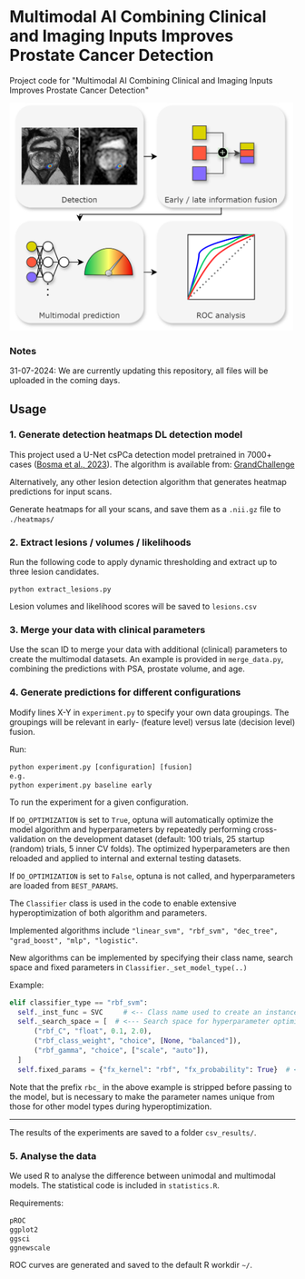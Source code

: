 # Multimodal AI Combining Clinical and Imaging Inputs Improves Prostate Cancer Detection
Project code for "Multimodal AI Combining Clinical and Imaging Inputs Improves Prostate Cancer Detection"

<img src="github_overview.png" alt="drawing" width="500"/>

### Notes
31-07-2024: We are currently updating this repository, all files will be uploaded in the coming days.

## Usage
### 1. Generate detection heatmaps DL detection model
This project used a U-Net csPCa detection model pretrained in 7000+ cases ([Bosma et al., 2023](https://doi.org/10.1148/ryai.230031)). 
The algorithm is available from: [GrandChallenge](https://grand-challenge.org/algorithms/bpmri-cspca-detection-report-guided-annotations/)

Alternatively, any other lesion detection algorithm that generates heatmap predictions for input scans.

Generate heatmaps for all your scans, and save them as a `.nii.gz` file to `./heatmaps/`

### 2. Extract lesions / volumes / likelihoods
Run the following code to apply dynamic thresholding and extract up to three lesion candidates. 

```
python extract_lesions.py
```

Lesion volumes and likelihood scores will be saved to `lesions.csv`

### 3. Merge your data with clinical parameters
Use the scan ID to merge your data with additional (clinical) parameters to create the multimodal datasets.
An example is provided in `merge_data.py`, combining the predictions with PSA, prostate volume, and age.

### 4. Generate predictions for different configurations
Modify lines X-Y in `experiment.py` to specify your own data groupings. The groupings will be relevant in early- (feature level) versus late (decision level) fusion.

Run:
```
python experiment.py [configuration] [fusion]
e.g.
python experiment.py baseline early
```

To run the experiment for a given configuration.

If `DO_OPTIMIZATION` is set to `True`, optuna will automatically optimize the model algorithm and hyperparameters by repeatedly performing cross-validation on the development dataset (default: 100 trials, 25 startup (random) trials, 5 inner CV folds).
The optimized hyperparameters are then reloaded and applied to internal and external testing datasets.

If `DO_OPTIMIZATION` is set to `False`, optuna is not called, and hyperparameters are loaded from `BEST_PARAMS`.

The `Classifier` class is used in the code to enable extensive hyperoptimization of both algorithm and parameters.

Implemented algorithms include `"linear_svm", "rbf_svm", "dec_tree", "grad_boost", "mlp", "logistic"`.

New algorithms can be implemented by specifying their class name, search space and fixed parameters in `Classifier._set_model_type(..)`

Example:
```python
elif classifier_type == "rbf_svm":
  self._inst_func = SVC     # <-- Class name used to create an instance of the class
  self._search_space = [  # <--- Search space for hyperparameter optimization (see optuna documentation)
      ("rbf_C", "float", 0.1, 2.0),
      ("rbf_class_weight", "choice", [None, "balanced"]),
      ("rbf_gamma", "choice", ["scale", "auto"]),
  ]
  self.fixed_params = {"fx_kernel": "rbf", "fx_probability": True}  # <--- Additional fixed model parameters (not optimized)
```

Note that the prefix `rbc_` in the above example is stripped before passing to the model, but is necessary to make the parameter names unique from those for other model types during hyperoptimization.

---

The results of the experiments are saved to a folder `csv_results/`.

### 5. Analyse the data
We used R to analyse the difference between unimodal and multimodal models.
The statistical code is included in `statistics.R`. 

Requirements:
```
pROC
ggplot2
ggsci
ggnewscale
```

ROC curves are generated and saved to the default R workdir `~/`.
